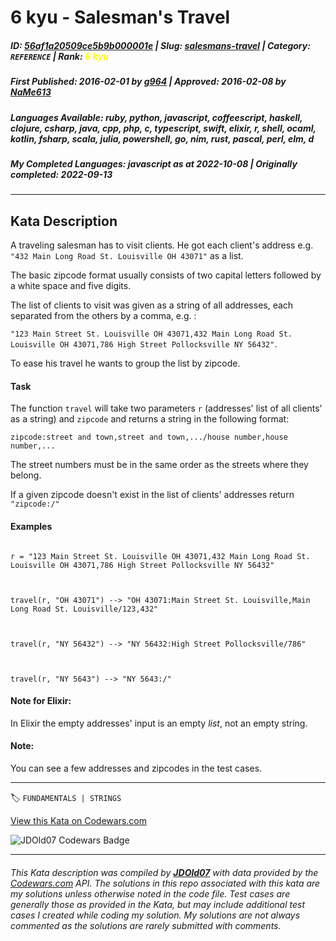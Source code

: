 # 6 kyu - Salesman's Travel

##### **ID**: [56af1a20509ce5b9b000001e](https://www.codewars.com/kata/56af1a20509ce5b9b000001e) | **Slug**: [salesmans-travel](https://www.codewars.com/kata/56af1a20509ce5b9b000001e) | **Category**: `REFERENCE` | **Rank**: <span style="color:yellow">6 kyu</span>

##### **First Published**: 2016-02-01 ***by*** [g964](https://www.codewars.com/users/g964) | **Approved**: 2016-02-08 ***by*** [NaMe613](https://www.codewars.com/users/NaMe613)

##### **Languages Available**: ruby, python, javascript, coffeescript, haskell, clojure, csharp, java, cpp, php, c, typescript, swift, elixir, r, shell, ocaml, kotlin, fsharp, scala, julia, powershell, go, nim, rust, pascal, perl, elm, d

##### **My Completed Languages**: javascript ***as at*** 2022-10-08 | **Originally completed**: 2022-09-13

---

## Kata Description


A traveling salesman has to visit clients. He got each client's address e.g. `"432 Main Long Road St. Louisville OH 43071"` as a list.



The basic zipcode format usually consists of two capital letters followed by a white space and five digits.

The list of clients to visit was given as a string of all addresses, each separated from the others by a comma, e.g. :



`"123 Main Street St. Louisville OH 43071,432 Main Long Road St. Louisville OH 43071,786 High Street Pollocksville NY 56432"`.



To ease his travel he wants to group the list by zipcode.

#### Task

The function `travel` will take two parameters `r` (addresses' list of all clients' as a string) and `zipcode` and returns a string in the following format:



`zipcode:street and town,street and town,.../house number,house number,...` 



The street numbers must be in the same order as the streets where they belong.



If a given zipcode doesn't exist in the list of clients' addresses return `"zipcode:/"`



#### Examples

```

r = "123 Main Street St. Louisville OH 43071,432 Main Long Road St. Louisville OH 43071,786 High Street Pollocksville NY 56432"



travel(r, "OH 43071") --> "OH 43071:Main Street St. Louisville,Main Long Road St. Louisville/123,432"



travel(r, "NY 56432") --> "NY 56432:High Street Pollocksville/786"



travel(r, "NY 5643") --> "NY 5643:/"

```



#### Note for Elixir:

In Elixir the empty addresses' input is an empty *list*, not an empty string.



#### Note: 

You can see a few addresses and zipcodes in the test cases.

---


🏷 `FUNDAMENTALS | STRINGS`


[View this Kata on Codewars.com](https://www.codewars.com/kata/56af1a20509ce5b9b000001e)

![](https://www.codewars.com/users/jdold07/badges/large "JDOld07 Codewars Badge")

---

###### *This Kata description was compiled by [**JDOld07**](https://tpstech.dev) with data provided by the [Codewars.com](https://www.codewars.com) API.  The solutions in this repo associated with this kata are my solutions unless otherwise noted in the code file.  Test cases are generally those as provided in the Kata, but may include additional test cases I created while coding my solution.  My solutions are not always commented as the solutions are rarely submitted with comments.*
